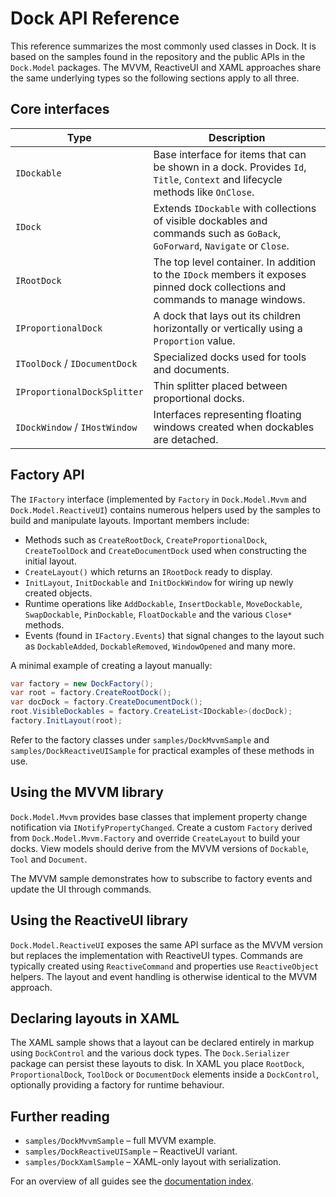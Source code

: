 # Dock API Reference

This reference summarizes the most commonly used classes in Dock. It is based on the samples found in the repository and the public APIs in the `Dock.Model` packages. The MVVM, ReactiveUI and XAML approaches share the same underlying types so the following sections apply to all three.

## Core interfaces

| Type | Description |
| --- | --- |
| `IDockable` | Base interface for items that can be shown in a dock. Provides `Id`, `Title`, `Context` and lifecycle methods like `OnClose`. |
| `IDock` | Extends `IDockable` with collections of visible dockables and commands such as `GoBack`, `GoForward`, `Navigate` or `Close`. |
| `IRootDock` | The top level container. In addition to the `IDock` members it exposes pinned dock collections and commands to manage windows. |
| `IProportionalDock` | A dock that lays out its children horizontally or vertically using a `Proportion` value. |
| `IToolDock` / `IDocumentDock` | Specialized docks used for tools and documents. |
| `IProportionalDockSplitter` | Thin splitter placed between proportional docks. |
| `IDockWindow` / `IHostWindow` | Interfaces representing floating windows created when dockables are detached. |

## Factory API

The `IFactory` interface (implemented by `Factory` in `Dock.Model.Mvvm` and `Dock.Model.ReactiveUI`) contains numerous helpers used by the samples to build and manipulate layouts. Important members include:

- Methods such as `CreateRootDock`, `CreateProportionalDock`, `CreateToolDock` and `CreateDocumentDock` used when constructing the initial layout.
- `CreateLayout()` which returns an `IRootDock` ready to display.
- `InitLayout`, `InitDockable` and `InitDockWindow` for wiring up newly created objects.
- Runtime operations like `AddDockable`, `InsertDockable`, `MoveDockable`, `SwapDockable`, `PinDockable`, `FloatDockable` and the various `Close*` methods.
- Events (found in `IFactory.Events`) that signal changes to the layout such as `DockableAdded`, `DockableRemoved`, `WindowOpened` and many more.

A minimal example of creating a layout manually:

```csharp
var factory = new DockFactory();
var root = factory.CreateRootDock();
var docDock = factory.CreateDocumentDock();
root.VisibleDockables = factory.CreateList<IDockable>(docDock);
factory.InitLayout(root);
```

Refer to the factory classes under `samples/DockMvvmSample` and `samples/DockReactiveUISample` for practical examples of these methods in use.

## Using the MVVM library

`Dock.Model.Mvvm` provides base classes that implement property change notification via `INotifyPropertyChanged`. Create a custom `Factory` derived from `Dock.Model.Mvvm.Factory` and override `CreateLayout` to build your docks. View models should derive from the MVVM versions of `Dockable`, `Tool` and `Document`.

The MVVM sample demonstrates how to subscribe to factory events and update the UI through commands.

## Using the ReactiveUI library

`Dock.Model.ReactiveUI` exposes the same API surface as the MVVM version but replaces the implementation with ReactiveUI types. Commands are typically created using `ReactiveCommand` and properties use `ReactiveObject` helpers. The layout and event handling is otherwise identical to the MVVM approach.

## Declaring layouts in XAML

The XAML sample shows that a layout can be declared entirely in markup using `DockControl` and the various dock types. The `Dock.Serializer` package can persist these layouts to disk. In XAML you place `RootDock`, `ProportionalDock`, `ToolDock` or `DocumentDock` elements inside a `DockControl`, optionally providing a factory for runtime behaviour.

## Further reading

- `samples/DockMvvmSample` – full MVVM example.
- `samples/DockReactiveUISample` – ReactiveUI variant.
- `samples/DockXamlSample` – XAML-only layout with serialization.

For an overview of all guides see the [documentation index](README.md).
